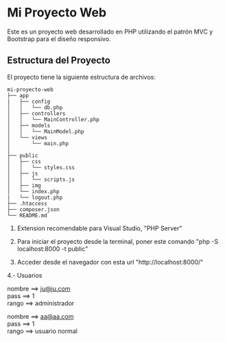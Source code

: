 # Mi Proyecto Web

Este es un proyecto web desarrollado en PHP utilizando el patrón MVC y Bootstrap para el diseño responsivo.

## Estructura del Proyecto

El proyecto tiene la siguiente estructura de archivos:

```
mi-proyecto-web
├── app
|   ├── config
│   │   └── db.php
│   ├── controllers
│   │   └── MainController.php
│   ├── models
│   │   └── MainModel.php
│   └── views
│       └── main.php
│           
├── public
│   ├── css
│   │   └── styles.css
│   ├── js
│   │   └── scripts.js
│   ├── img
│   └── index.php
|   └── logout.php
├── .htaccess
├── composer.json
└── README.md
```


1. Extension recomendable para Visual Studio, "PHP Server"
 
2. Para iniciar el proyecto desde la terminal, poner este comando "php -S localhost:8000 -t public"

3. Acceder desde el navegador con esta url "http://localhost:8000/"

4.- Usuarios

nombre ==> ju@ju.com    
pass ==> 1     
rango ==> administrador

nombre ==> aa@aa.com    
pass ==> 1     
rango ==> usuario normal
